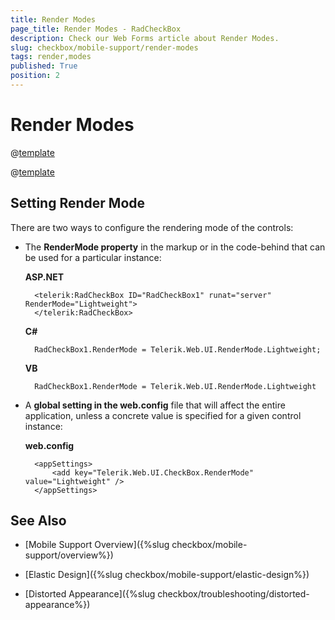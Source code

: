 ```yaml
---
title: Render Modes
page_title: Render Modes - RadCheckBox
description: Check our Web Forms article about Render Modes.
slug: checkbox/mobile-support/render-modes
tags: render,modes
published: True
position: 2
---
```


# Render Modes

@[template](/_templates/common/render-mode.md#buttons-supported-modes "control: RadCheckBox")

@[template](/_templates/common/render-mode.md#do-not-mix-modes-buttons "control: RadCheckBox")


## Setting Render Mode

There are two ways to configure the rendering mode of the controls:

* The **RenderMode property** in the markup or in the code-behind that can be used for a particular instance:

	**ASP.NET**

		<telerik:RadCheckBox ID="RadCheckBox1" runat="server" RenderMode="Lightweight">
		</telerik:RadCheckBox>


	**C#**

		RadCheckBox1.RenderMode = Telerik.Web.UI.RenderMode.Lightweight;

	**VB**

		RadCheckBox1.RenderMode = Telerik.Web.UI.RenderMode.Lightweight


* A **global setting in the web.config** file that will affect the entire application, unless a concrete value is specified for a given control instance:

	**web.config**

		<appSettings>
			<add key="Telerik.Web.UI.CheckBox.RenderMode" value="Lightweight" />
		</appSettings>


## See Also

 * [Mobile Support Overview]({%slug checkbox/mobile-support/overview%})

 * [Elastic Design]({%slug checkbox/mobile-support/elastic-design%})
 
 * [Distorted Appearance]({%slug checkbox/troubleshooting/distorted-appearance%})

